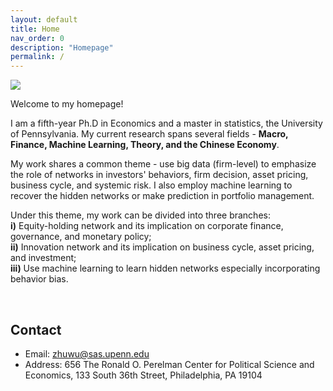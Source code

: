 ```yaml
---
layout: default
title: Home
nav_order: 0
description: "Homepage"
permalink: /
---
```


<div class="container">
	<div class="row">
		<div class="col-4">
			<img src="{{'/assets/images/wu.jpg'| prepend:site.baseurl}}">
		</div>
		<div class="col">
			<p class="text-justify">
				Welcome to my homepage! 
			</p>
			<p class="text-justify">
				I am a fifth-year Ph.D in Economics and a master in statistics, the University of Pennsylvania. My current research spans several fields - <b>Macro, Finance, Machine Learning, Theory, and the Chinese Economy</b>. 
		</p>
		<p class="text-justify">
		My work shares a common theme - use big data (firm-level) to emphasize the role of networks in investors' behaviors, firm decision, asset pricing, business cycle, and systemic risk. I also employ machine learning to recover the hidden networks or make prediction in portfolio management. 		
		</p>
			<p class="text-justify">
		Under this theme, my work can be divided into three branches: <br> <b> i)</b> Equity-holding network and its implication on corporate finance, governance, and monetary policy; <br> <b>ii)</b> Innovation network and its implication on business cycle, asset pricing, and investment;<br> <b>iii)</b> Use machine learning to learn hidden networks especially incorporating behavior bias. 
			</p>
		</div>
	</div>
</div>

<br>

<!-- <div class="container">
	<div class="row">
		<div class="col">
			<h2> Research Interests </h2>
			<ul>
				<li> Post-selection inference </li>
				<li> Large sample theory </li>
				<li> Robust statistics </li>
				<li> Semi-parametric statistics </li>
				<li> Non-parametric statistics </li>
				<li> Concentration inequalities </li>
				<li> High-dimensional CLT </li>
				<li> Dependent data </li>
			</ul>
		</div>
		<div class="col-7">
			<h2> Co-authors (by number of collaborations) </h2>
			<div class="panel panel-default">
			  <div class="panel-body" id="coauthors">
			  </div>
			</div>
		</div>
	</div>
</div> -->


## Contact

- Email: [zhuwu@sas.upenn.edu](zhuwu@sas.upenn.edu)
- Address: 656 The Ronald O. Perelman Center for Political Science and Economics, 133 South 36th Street, Philadelphia, PA 19104
